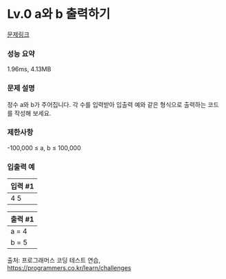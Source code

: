 <h1>Lv.0 a와 b 출력하기</h1>

[문제링크](https://school.programmers.co.kr/learn/courses/30/lessons/181951)

### 성능 요약
1.96ms, 4.13MB

### 문제 설명
정수 a와 b가 주어집니다. 각 수를 입력받아 입출력 예와 같은 형식으로 출력하는 코드를 작성해 보세요.

### 제한사항
-100,000 ≤ a, b ≤ 100,000

### 입출력 예
|입력 #1|
|---|
|4 5|

|출력 #1|
|---|
|a = 4
b = 5|

출처: 프로그래머스 코딩 테스트 연습, https://programmers.co.kr/learn/challenges